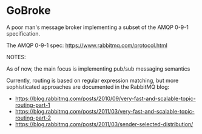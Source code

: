 # GoBroke
A poor man's message broker implementing a subset of the AMQP 0-9-1 specification.

The AMQP 0-9-1 spec:
https://www.rabbitmq.com/protocol.html

NOTES:

As of now, the main focus is implementing pub/sub messaging semantics

Currently, routing is based on regular expression matching, but more sophisticated approaches are documented in the RabbitMQ blog:
* https://blog.rabbitmq.com/posts/2010/09/very-fast-and-scalable-topic-routing-part-1
* https://blog.rabbitmq.com/posts/2011/03/very-fast-and-scalable-topic-routing-part-2
* https://blog.rabbitmq.com/posts/2011/03/sender-selected-distribution/
